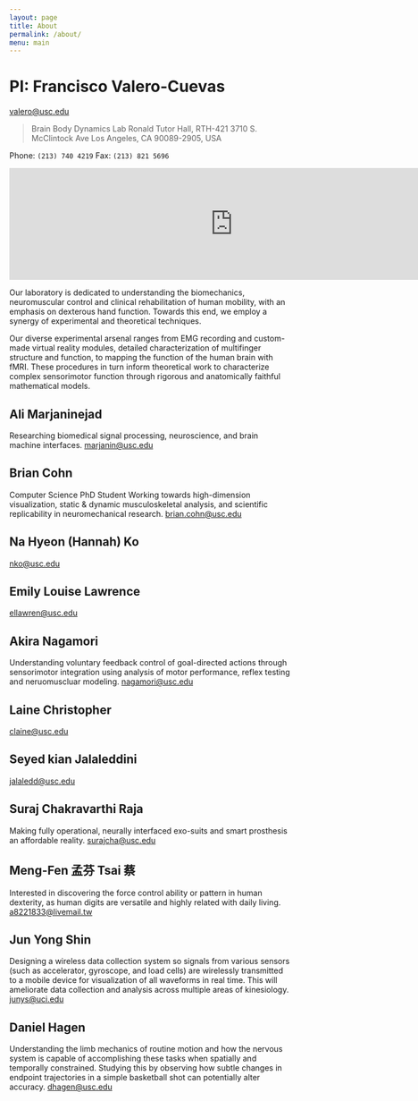 ```yaml
---
layout: page
title: About
permalink: /about/
menu: main
---
```


# PI: Francisco Valero-Cuevas
valero@usc.edu

> Brain Body Dynamics Lab
> Ronald Tutor Hall, RTH-421
> 3710 S. McClintock Ave
>Los Angeles, CA 90089-2905, USA 

Phone: `(213) 740 4219`
Fax: `(213) 821 5696` 

<iframe src="https://www.google.com/maps/embed?pb=!1m18!1m12!1m3!1d3306.924975500565!2d-118.29214788478588!3d34.02013668061464!2m3!1f0!2f0!3f0!3m2!1i1024!2i768!4f13.1!3m3!1m2!1s0x80c2c7fc9ad4d9bd%3A0x7f0dfd17fcb6ec29!2s3710+McClintock+Ave%2C+Los+Angeles%2C+CA+90089!5e0!3m2!1sen!2sus!4v1453572044486" width="800" height="200" frameborder="0" style="border:0" allowfullscreen></iframe>


Our laboratory is dedicated to understanding the biomechanics, neuromuscular control and clinical rehabilitation of human mobility, with an emphasis on dexterous hand function. Towards this end, we employ a synergy of experimental and theoretical techniques.

Our diverse experimental arsenal ranges from EMG recording and custom-made virtual reality modules, detailed characterization of multifinger structure and function, to mapping the function of the human brain with fMRI. These procedures in turn inform theoretical work to characterize complex sensorimotor function through rigorous and anatomically faithful mathematical models.



## Ali Marjaninejad 
Researching biomedical signal processing, neuroscience, and brain machine interfaces.
marjanin@usc.edu
## Brian Cohn
Computer Science PhD Student
Working towards high-dimension visualization, static & dynamic musculoskeletal analysis, and scientific replicability in neuromechanical research.
brian.cohn@usc.edu
## Na Hyeon (Hannah) Ko 
nko@usc.edu
## Emily Louise Lawrence 
ellawren@usc.edu
## Akira Nagamori 
Understanding voluntary feedback control of goal-directed actions through sensorimotor integration using analysis of motor performance, reflex testing and neruomuscluar modeling. 
nagamori@usc.edu
## Laine Christopher 
claine@usc.edu
## Seyed kian Jalaleddini 
jalaledd@usc.edu
## Suraj Chakravarthi Raja 
Making fully operational, neurally interfaced exo-suits and smart prosthesis an affordable reality.
surajcha@usc.edu
## Meng-Fen 孟芬 Tsai 蔡 
Interested in discovering the force control ability or pattern in human dexterity, as human digits are versatile and highly related with daily living.
a8221833@livemail.tw
## Jun Yong Shin 
Designing a wireless data collection system so signals from various sensors (such as accelerator, gyroscope, and load cells) are wirelessly transmitted to a mobile device for visualization of all waveforms in real time. This will ameliorate data collection and analysis across multiple areas of kinesiology.
junys@uci.edu
## Daniel Hagen 
Understanding the limb mechanics of routine motion and how the nervous system is capable of accomplishing these tasks when spatially and temporally constrained. Studying this by observing how subtle changes in endpoint trajectories in a simple basketball shot can potentially alter accuracy.
dhagen@usc.edu
